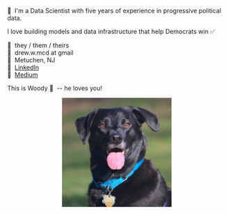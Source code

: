 👋&nbsp;&nbsp;I'm a Data Scientist with five years of experience in progressive political data.

I love building models and data infrastructure that help Democrats win ✅

🌈&nbsp;&nbsp;they / them / theirs<br>
📧&nbsp;&nbsp;drew.w.mcd at gmail<br>
🏡&nbsp;&nbsp;Metuchen, NJ<br>
🔗&nbsp;&nbsp;[LinkedIn](https://www.linkedin.com/in/drewwmcd/)<br>
📓&nbsp;&nbsp;[Medium](https://medium.com/@drew.w.mcd)<br>

This is Woody&nbsp;🐶&nbsp; -- he loves you!

<p align="center">
  <img src="assets/woody.gif" width="50%" alt="woody.gif" title="Woody Loves You!">
</p>
